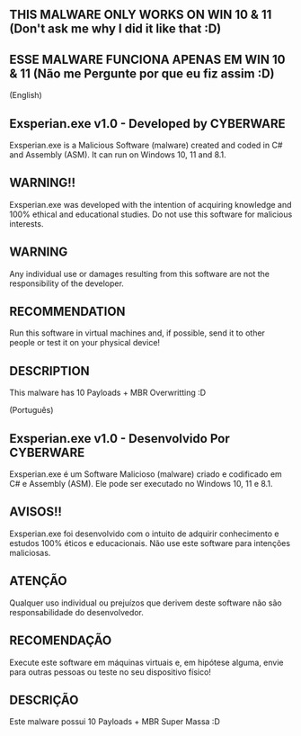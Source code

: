 ## THIS MALWARE ONLY WORKS ON WIN 10 & 11 (Don't ask me why I did it like that :D)
## ESSE MALWARE FUNCIONA APENAS EM WIN 10 & 11 (Não me Pergunte por que eu fiz assim :D)

(English)
## Exsperian.exe v1.0 - Developed by CYBERWARE 
Exsperian.exe is a Malicious Software (malware) created and coded in C# and Assembly (ASM). It can run on Windows 10, 11 and 8.1.

## WARNING!!
Exsperian.exe was developed with the intention of acquiring knowledge and 100% ethical and educational studies. Do not use this software for malicious interests.

## WARNING 
Any individual use or damages resulting from this software are not the responsibility of the developer.

## RECOMMENDATION 
Run this software in virtual machines and, if possible, send it to other people or test it on your physical device!

## DESCRIPTION 
This malware has 10 Payloads + MBR Overwritting  :D


(Português)
## Exsperian.exe v1.0 - Desenvolvido Por CYBERWARE
Exsperian.exe é um Software Malicioso (malware) criado e codificado em C# e Assembly (ASM). Ele pode ser executado no Windows 10, 11 e 8.1.

## AVISOS!!
Exsperian.exe foi desenvolvido com o intuito de adquirir conhecimento e estudos 100% éticos e educacionais. Não use este software para intenções maliciosas.

## ATENÇÃO
Qualquer uso individual ou prejuízos que derivem deste software não são responsabilidade do desenvolvedor.

## RECOMENDAÇÃO
Execute este software em máquinas virtuais e, em hipótese alguma, envie para outras pessoas ou teste no seu dispositivo físico!

## DESCRIÇÃO
Este malware possui 10 Payloads + MBR Super Massa :D
